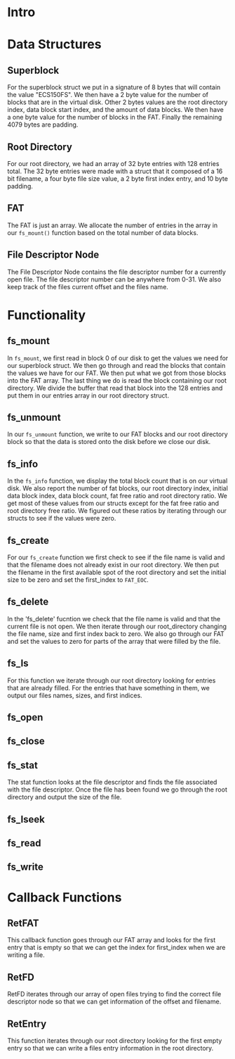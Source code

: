 # Intro

# Data Structures

## Superblock
For the superblock struct we put in a signature of 8 bytes that will contain
the value "ECS150FS". We then have a 2 byte value for the number of blocks
that are in the virtual disk. Other 2 bytes values are the root directory
index, data block start index, and the amount of data blocks. We then have 
a one byte value for the number of blocks in the FAT. Finally the remaining
4079 bytes are padding.

## Root Directory
For our root directory, we had an array of 32 byte entries with 128 entries 
total. The 32 byte entries were made with a struct that it composed of a 16 bit
filename, a four byte file size value, a 2 byte first index entry, and 10 byte
padding.

## FAT
The FAT is just an array. We allocate the number of entries in the array in our
`fs_mount()` function based on the total number of data blocks.
## File Descriptor Node
The File Descriptor Node contains the file descriptor number for a currently 
open file. The file descriptor number can be anywhere from 0-31. We also keep 
track of the files current offset and the files name.

# Functionality

## fs_mount
In `fs_mount`, we first read in block 0 of our disk to get the values we need
for our superblock struct. We then go through and read the blocks that contain
the values we have for our FAT. We then put what we got from those blocks into
the FAT array. The last thing we do is read the block containing our root 
directory. We divide the buffer that read that block into the 128 entries and 
put them in our entries array in our root directory struct.

## fs_unmount
In our `fs_unmount` function, we write to our FAT blocks and our root directory 
block so that the data is stored onto the disk before we close our disk.

## fs_info
In the `fs_info` function, we display the total block count that is on our 
virtual disk. We also report the number of fat blocks, our root directory index,
initial data block index, data block count, fat free ratio and root directory
ratio. We get most of these values from our structs except for the fat free 
ratio and root directory free ratio. We figured out these ratios by iterating
through our structs to see if the values were zero.

## fs_create
For our `fs_create` function we first check to see if the file name is valid
and that the filename does not already exist in our root directory. We then 
put the filename in the first available spot of the root directory and set the
initial size to be zero and set the first_index to `FAT_EOC`.

## fs_delete
In the 'fs_delete' fucntion we check that the file name is valid and that the
current file is not open. We then iterate through our root_directory changing
the file name, size and first index back to zero. We also go through our FAT
and set the values to zero for parts of the array that were filled by the file.

## fs_ls
For this function we iterate through our root directory looking for entries that
are already filled. For the entries that have something in them, we output our 
files names, sizes, and first indices.

## fs_open

## fs_close

## fs_stat
The stat function looks at the file descriptor and finds the file associated 
with the file descriptor. Once the file has been found we go through the root
directory and output the size of the file.
## fs_lseek

## fs_read

## fs_write

# Callback Functions

## RetFAT
This callback function goes through our FAT array and looks for the first
entry that is empty so that we can get the index for first_index when we are
writing a file.

## RetFD
RetFD iterates through our array of open files trying to find the correct file 
descriptor node so that we can get information of the offset and filename.

## RetEntry
This function iterates through our root directory looking for the first empty 
entry so that we can write a files entry information in the root directory.
